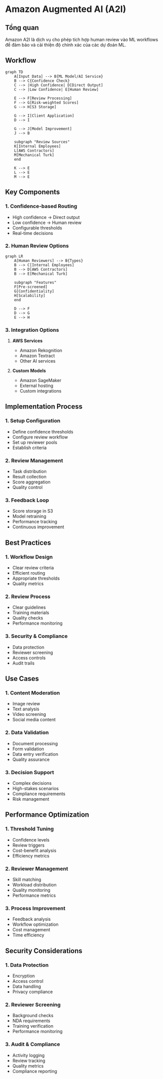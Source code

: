# Amazon Augmented AI (A2I)

## Tổng quan
Amazon A2I là dịch vụ cho phép tích hợp human review vào ML workflows để đảm bảo và cải thiện độ chính xác của các dự đoán ML.

## Workflow

```mermaid
graph TD
    A[Input Data] --> B{ML Model/AI Service}
    B --> C{Confidence Check}
    C --> |High Confidence| D[Direct Output]
    C --> |Low Confidence| E[Human Review]
    
    E --> F[Review Processing]
    F --> G[Risk-weighted Scores]
    G --> H[S3 Storage]
    
    G --> I[Client Application]
    D --> I
    
    G --> J[Model Improvement]
    J --> B
    
    subgraph "Review Sources"
    K[Internal Employees]
    L[AWS Contractors]
    M[Mechanical Turk]
    end
    
    K --> E
    L --> E
    M --> E
```

## Key Components

### 1. Confidence-based Routing
- High confidence → Direct output
- Low confidence → Human review
- Configurable thresholds
- Real-time decisions

### 2. Human Review Options

```mermaid
graph LR
    A[Human Reviewers] --> B{Types}
    B --> C[Internal Employees]
    B --> D[AWS Contractors]
    B --> E[Mechanical Turk]
    
    subgraph "Features"
    F[Pre-screened]
    G[Confidentiality]
    H[Scalability]
    end
    
    D --> F
    D --> G
    E --> H
```

### 3. Integration Options
1. **AWS Services**
   - Amazon Rekognition
   - Amazon Textract
   - Other AI services

2. **Custom Models**
   - Amazon SageMaker
   - External hosting
   - Custom integrations

## Implementation Process

### 1. Setup Configuration
- Define confidence thresholds
- Configure review workflow
- Set up reviewer pools
- Establish criteria

### 2. Review Management
- Task distribution
- Result collection
- Score aggregation
- Quality control

### 3. Feedback Loop
- Score storage in S3
- Model retraining
- Performance tracking
- Continuous improvement

## Best Practices

### 1. Workflow Design
- Clear review criteria
- Efficient routing
- Appropriate thresholds
- Quality metrics

### 2. Review Process
- Clear guidelines
- Training materials
- Quality checks
- Performance monitoring

### 3. Security & Compliance
- Data protection
- Reviewer screening
- Access controls
- Audit trails

## Use Cases

### 1. Content Moderation
- Image review
- Text analysis
- Video screening
- Social media content

### 2. Data Validation
- Document processing
- Form validation
- Data entry verification
- Quality assurance

### 3. Decision Support
- Complex decisions
- High-stakes scenarios
- Compliance requirements
- Risk management

## Performance Optimization

### 1. Threshold Tuning
- Confidence levels
- Review triggers
- Cost-benefit analysis
- Efficiency metrics

### 2. Reviewer Management
- Skill matching
- Workload distribution
- Quality monitoring
- Performance metrics

### 3. Process Improvement
- Feedback analysis
- Workflow optimization
- Cost management
- Time efficiency

## Security Considerations

### 1. Data Protection
- Encryption
- Access control
- Data handling
- Privacy compliance

### 2. Reviewer Screening
- Background checks
- NDA requirements
- Training verification
- Performance monitoring

### 3. Audit & Compliance
- Activity logging
- Review tracking
- Quality metrics
- Compliance reporting